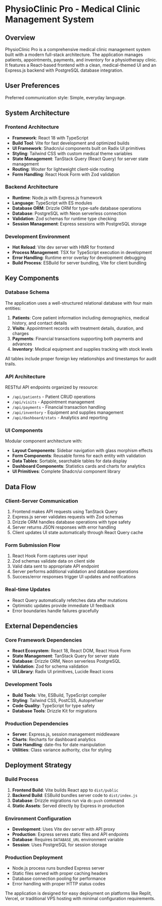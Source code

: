 # PhysioClinic Pro - Medical Clinic Management System

## Overview

PhysioClinic Pro is a comprehensive medical clinic management system built with a modern full-stack architecture. The application manages patients, appointments, payments, and inventory for a physiotherapy clinic. It features a React-based frontend with a clean, medical-themed UI and an Express.js backend with PostgreSQL database integration.

## User Preferences

Preferred communication style: Simple, everyday language.

## System Architecture

### Frontend Architecture
- **Framework**: React 18 with TypeScript
- **Build Tool**: Vite for fast development and optimized builds
- **UI Framework**: Shadcn/ui components built on Radix UI primitives
- **Styling**: Tailwind CSS with custom medical theme variables
- **State Management**: TanStack Query (React Query) for server state management
- **Routing**: Wouter for lightweight client-side routing
- **Form Handling**: React Hook Form with Zod validation

### Backend Architecture
- **Runtime**: Node.js with Express.js framework
- **Language**: TypeScript with ES modules
- **Database ORM**: Drizzle ORM for type-safe database operations
- **Database**: PostgreSQL with Neon serverless connection
- **Validation**: Zod schemas for runtime type checking
- **Session Management**: Express sessions with PostgreSQL storage

### Development Environment
- **Hot Reload**: Vite dev server with HMR for frontend
- **Process Management**: TSX for TypeScript execution in development
- **Error Handling**: Runtime error overlay for development debugging
- **Build Process**: ESBuild for server bundling, Vite for client bundling

## Key Components

### Database Schema
The application uses a well-structured relational database with four main entities:

1. **Patients**: Core patient information including demographics, medical history, and contact details
2. **Visits**: Appointment records with treatment details, duration, and charges
3. **Payments**: Financial transactions supporting both payments and advances
4. **Inventory**: Medical equipment and supplies tracking with stock levels

All tables include proper foreign key relationships and timestamps for audit trails.

### API Architecture
RESTful API endpoints organized by resource:
- `/api/patients` - Patient CRUD operations
- `/api/visits` - Appointment management
- `/api/payments` - Financial transaction handling
- `/api/inventory` - Equipment and supplies management
- `/api/dashboard/stats` - Analytics and reporting

### UI Components
Modular component architecture with:
- **Layout Components**: Sidebar navigation with glass morphism effects
- **Form Components**: Reusable forms for each entity with validation
- **Data Tables**: Sortable, searchable tables for data display
- **Dashboard Components**: Statistics cards and charts for analytics
- **UI Primitives**: Complete Shadcn/ui component library

## Data Flow

### Client-Server Communication
1. Frontend makes API requests using TanStack Query
2. Express.js server validates requests with Zod schemas
3. Drizzle ORM handles database operations with type safety
4. Server returns JSON responses with error handling
5. Client updates UI state automatically through React Query cache

### Form Submission Flow
1. React Hook Form captures user input
2. Zod schemas validate data on client side
3. Valid data sent to appropriate API endpoint
4. Server performs additional validation and database operations
5. Success/error responses trigger UI updates and notifications

### Real-time Updates
- React Query automatically refetches data after mutations
- Optimistic updates provide immediate UI feedback
- Error boundaries handle failures gracefully

## External Dependencies

### Core Framework Dependencies
- **React Ecosystem**: React 18, React DOM, React Hook Form
- **State Management**: TanStack Query for server state
- **Database**: Drizzle ORM, Neon serverless PostgreSQL
- **Validation**: Zod for schema validation
- **UI Library**: Radix UI primitives, Lucide React icons

### Development Tools
- **Build Tools**: Vite, ESBuild, TypeScript compiler
- **Styling**: Tailwind CSS, PostCSS, Autoprefixer
- **Code Quality**: TypeScript for type safety
- **Database Tools**: Drizzle Kit for migrations

### Production Dependencies
- **Server**: Express.js, session management middleware
- **Charts**: Recharts for dashboard analytics
- **Date Handling**: date-fns for date manipulation
- **Utilities**: Class variance authority, clsx for styling

## Deployment Strategy

### Build Process
1. **Frontend Build**: Vite builds React app to `dist/public`
2. **Backend Build**: ESBuild bundles server code to `dist/index.js`
3. **Database**: Drizzle migrations run via `db:push` command
4. **Static Assets**: Served directly by Express in production

### Environment Configuration
- **Development**: Uses Vite dev server with API proxy
- **Production**: Express serves static files and API endpoints
- **Database**: Requires `DATABASE_URL` environment variable
- **Session**: Uses PostgreSQL for session storage

### Production Deployment
- Node.js process runs bundled Express server
- Static files served with proper caching headers
- Database connection pooling for performance
- Error handling with proper HTTP status codes

The application is designed for easy deployment on platforms like Replit, Vercel, or traditional VPS hosting with minimal configuration requirements.